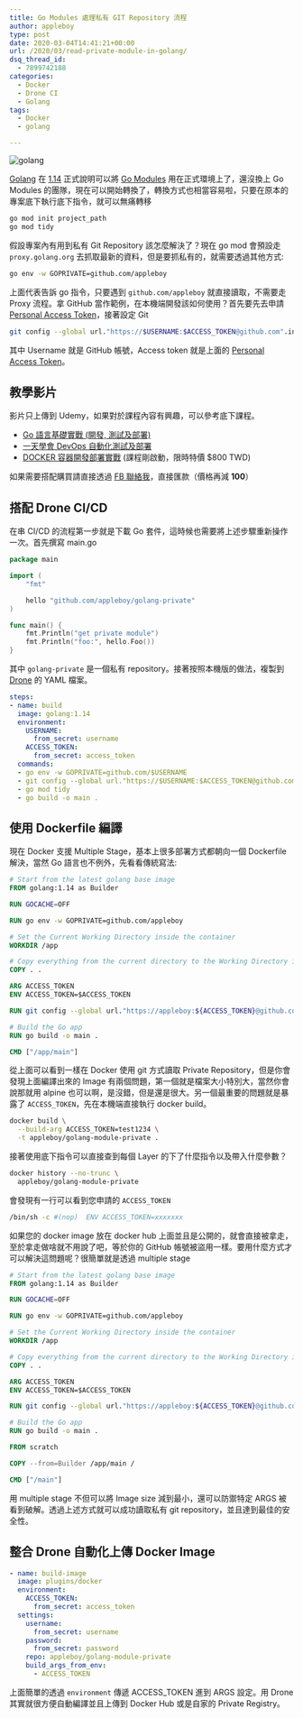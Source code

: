 ```yaml
---
title: Go Modules 處理私有 GIT Repository 流程
author: appleboy
type: post
date: 2020-03-04T14:41:21+00:00
url: /2020/03/read-private-module-in-golang/
dsq_thread_id:
  - 7899742188
categories:
  - Docker
  - Drone CI
  - Golang
tags:
  - Docker
  - golang

---
```

![golang][1]

[Golang][2] 在 [1.14][3] 正式說明可以將 [Go Modules][4] 用在正式環境上了，還沒換上 Go Modules 的團隊，現在可以開始轉換了，轉換方式也相當容易啦，只要在原本的專案底下執行底下指令，就可以無痛轉移

```bash
go mod init project_path
go mod tidy
```

假設專案內有用到私有 Git Repository 該怎麼解決了？現在 go mod 會預設走 `proxy.golang.org` 去抓取最新的資料，但是要抓私有的，就需要透過其他方式:

```bash
go env -w GOPRIVATE=github.com/appleboy
```

上面代表告訴 go 指令，只要遇到 `github.com/appleboy` 就直接讀取，不需要走 Proxy 流程。拿 GitHub 當作範例，在本機端開發該如何使用？首先要先去申請 [Personal Access Token][5]，接著設定 Git

```bash
git config --global url."https://$USERNAME:$ACCESS_TOKEN@github.com".insteadOf "https://github.com"
```

其中 Username 就是 GitHub 帳號，Access token 就是上面的 [Personal Access Token][5]。

<!--more-->

## 教學影片

影片只上傳到 Udemy，如果對於課程內容有興趣，可以參考底下課程。

  * [Go 語言基礎實戰 (開發, 測試及部署)][6]
  * [一天學會 DevOps 自動化測試及部署][7]
  * [DOCKER 容器開發部署實戰][8] (課程剛啟動，限時特價 $800 TWD)

如果需要搭配購買請直接透過 [FB 聯絡我][9]，直接匯款（價格再減 **100**）

## 搭配 Drone CI/CD

在串 CI/CD 的流程第一步就是下載 Go 套件，這時候也需要將上述步驟重新操作一次。首先撰寫 main.go

```go
package main

import (
    "fmt"

    hello "github.com/appleboy/golang-private"
)

func main() {
    fmt.Println("get private module")
    fmt.Println("foo:", hello.Foo())
}
```

其中 `golang-private` 是一個私有 repository。接著按照本機版的做法，複製到 [Drone][10] 的 YAML 檔案。

```yaml
steps:
- name: build
  image: golang:1.14
  environment:
    USERNAME:
      from_secret: username
    ACCESS_TOKEN:
      from_secret: access_token
  commands:
  - go env -w GOPRIVATE=github.com/$USERNAME
  - git config --global url."https://$USERNAME:$ACCESS_TOKEN@github.com".insteadOf "https://github.com"
  - go mod tidy
  - go build -o main .
```

## 使用 Dockerfile 編譯

現在 Docker 支援 Multiple Stage，基本上很多部署方式都朝向一個 Dockerfile 解決，當然 Go 語言也不例外，先看看傳統寫法:

```dockerfile
# Start from the latest golang base image
FROM golang:1.14 as Builder

RUN GOCACHE=OFF

RUN go env -w GOPRIVATE=github.com/appleboy

# Set the Current Working Directory inside the container
WORKDIR /app

# Copy everything from the current directory to the Working Directory inside the container
COPY . .

ARG ACCESS_TOKEN
ENV ACCESS_TOKEN=$ACCESS_TOKEN

RUN git config --global url."https://appleboy:${ACCESS_TOKEN}@github.com".insteadOf "https://github.com"

# Build the Go app
RUN go build -o main .

CMD ["/app/main"]
```

從上面可以看到一樣在 Docker 使用 git 方式讀取 Private Repository，但是你會發現上面編譯出來的 Image 有兩個問題，第一個就是檔案大小特別大，當然你會說那就用 alpine 也可以啊，是沒錯，但是還是很大。另一個最重要的問題就是暴露了 `ACCESS_TOKEN`，先在本機端直接執行 docker build。

```bash
docker build \
  --build-arg ACCESS_TOKEN=test1234 \
  -t appleboy/golang-module-private .
```

接著使用底下指令可以直接查到每個 Layer 的下了什麼指令以及帶入什麼參數？

```bash
docker history --no-trunc \
  appleboy/golang-module-private
```

會發現有一行可以看到您申請的 `ACCESS_TOKEN`

```bash
/bin/sh -c #(nop)  ENV ACCESS_TOKEN=xxxxxxx
```

如果您的 docker image 放在 docker hub 上面並且是公開的，就會直接被拿走，至於拿走做啥就不用說了吧，等於你的 GitHub 帳號被盜用一樣。要用什麼方式才可以解決這問題呢？很簡單就是透過 multiple stage

```dockerfile
# Start from the latest golang base image
FROM golang:1.14 as Builder

RUN GOCACHE=OFF

RUN go env -w GOPRIVATE=github.com/appleboy

# Set the Current Working Directory inside the container
WORKDIR /app

# Copy everything from the current directory to the Working Directory inside the container
COPY . .

ARG ACCESS_TOKEN
ENV ACCESS_TOKEN=$ACCESS_TOKEN

RUN git config --global url."https://appleboy:${ACCESS_TOKEN}@github.com".insteadOf "https://github.com"

# Build the Go app
RUN go build -o main .

FROM scratch

COPY --from=Builder /app/main /

CMD ["/main"]
```

用 multiple stage 不但可以將 Image size 減到最小，還可以防禦特定 ARGS 被看到破解。透過上述方式就可以成功讀取私有 git repository，並且達到最佳的安全性。

## 整合 Drone 自動化上傳 Docker Image

```yml
- name: build-image
  image: plugins/docker
  environment:
    ACCESS_TOKEN:
      from_secret: access_token
  settings:
    username:
      from_secret: username
    password:
      from_secret: password
    repo: appleboy/golang-module-private
    build_args_from_env:
      - ACCESS_TOKEN
```

上面簡單的透過 `environment` 傳遞 ACCESS_TOKEN 進到 ARGS 設定。用 Drone 其實就很方便自動編譯並且上傳到 Docker Hub 或是自家的 Private Registry。

 [1]: https://lh3.googleusercontent.com/_swpUXXC6aFQLaC3ooXMAgebOkHkgCl7M3RVH6Yrs2vDF-4T_dlUhHUz3MMmdtsV5H_vi6r5-fu_fpSI0RFtmYtmwVIK_zzRIO_YhrmIa3-PATRnyUtfVPtU4J7sxhkF_aQzXjGDdbU=w1920-h1080
 [2]: https://golang.org/
 [3]: https://golang.org/doc/go1.14#introduction
 [4]: https://github.com/golang/go/wiki/Modules
 [5]: https://help.github.com/en/github/authenticating-to-github/creating-a-personal-access-token-for-the-command-line
 [6]: https://www.udemy.com/course/golang-fight/?couponCode=202002
 [7]: https://www.udemy.com/course/devops-oneday/?couponCode=202002
 [8]: https://www.udemy.com/course/docker-practice/?couponCode=20200222
 [9]: http://facebook.com/appleboy46
 [10]: https://drone.io/
